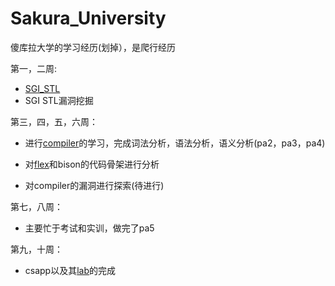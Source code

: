 # Sakura_University
傻库拉大学的学习经历(划掉），是爬行经历

第一，二周:	

+ [SGI_STL](https://github.com/tina2114/Sakura_University/tree/master/%E7%AC%AC%E4%B8%80%E8%87%B3%E4%BA%8C%E5%91%A8)
+ SGI STL漏洞挖掘

第三，四，五，六周：

+ 进行[compiler](https://github.com/tina2114/Sakura_University/tree/master/%E7%AC%AC%E4%B8%89%E8%87%B3%E5%85%AB%E5%91%A8)的学习，完成词法分析，语法分析，语义分析(pa2，pa3，pa4)

+ 对[flex](https://github.com/tina2114/Sakura_University/blob/master/%E7%AC%AC%E4%B8%89%E8%87%B3%E5%85%AB%E5%91%A8/lexer%E4%BB%A3%E7%A0%81%E9%AA%A8%E6%9E%B6%E6%95%B4%E7%90%86.md)和bison的代码骨架进行分析

+ 对compiler的漏洞进行探索(待进行)

第七，八周：

+ 主要忙于考试和实训，做完了pa5

第九，十周：

+ csapp以及其[lab](https://github.com/tina2114/Sakura_University/tree/master/%E7%AC%AC%E4%B9%9D%E5%91%A8/csapp_lab)的完成

